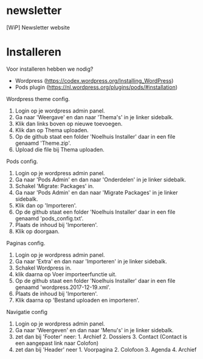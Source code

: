 # newsletter
[WiP] Newsletter website

# Installeren

Voor installeren hebben we nodig?
* Wordpress (https://codex.wordpress.org/Installing_WordPress)
* Pods plugin (https://nl.wordpress.org/plugins/pods/#installation)

Wordpress theme config.
1. Login op je wordpress admin panel.
2. Ga naar 'Weergave' en dan naar 'Thema's' in je linker sidebalk.
3. Klik dan links boven op nieuwe toevoegen.
4. Klik dan op Thema uploaden.
5. Op de github staat een folder 'Noelhuis Installer' daar in een file genaamd 'Theme.zip'.
6. Upload die file bij Thema uploaden.

Pods config.
1. Login op je wordpress admin panel.
2. Ga naar 'Pods Admin' en dan naar 'Onderdelen' in je linker sidebalk.
3. Schakel 'Migrate: Packages' in.
4. Ga naar 'Pods Admin' en dan naar 'Migrate Packages' in je linker sidebalk.
5. Klik dan op 'Importeren'.
6. Op de github staat een folder 'Noelhuis Installer' daar in een file genaamd 'pods_config.txt'.
7. Plaats de inhoud bij 'Importeren'.
8. Klik op doorgaan.

Paginas config.
1. Login op je wordpress admin panel.
2. Ga naar 'Extra' en dan naar 'Importeren' in je linker sidebalk.
3. Schakel Wordpress in.
4. klik daarna op Voer importeerfunctie uit.
5. Op de github staat een folder 'Noelhuis Installer' daar in een file genaamd 'wordpress.2017-12-19.xml'.
6. Plaats de inhoud bij 'Importeren'.
7. Klik daarna op 'Bestand uploaden en importeren'.

Navigatie config
1. Login op je wordpress admin panel.
2. Ga naar 'Weergeven' en dan naar 'Menu's' in je linker sidebalk.
3. zet dan bij 'Footer' neer: 1. Archief 2. Dossiers 3. Contact (Contact is een aangepast link naar Colofon)
4. zet dan bij 'Header' neer 1. Voorpagina 2. Colofoon 3. Agenda 4. Archief
